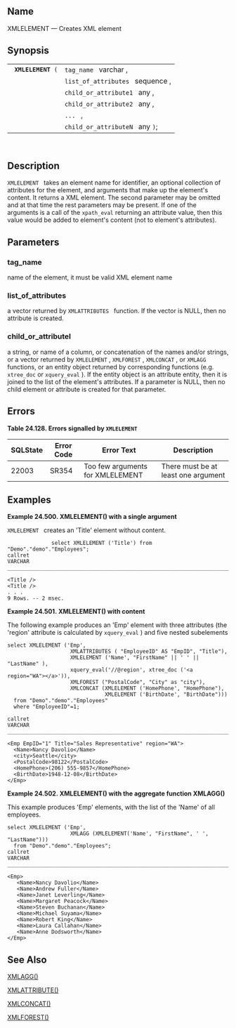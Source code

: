 <div id="fn_xmlelement" class="refentry">

<div class="titlepage">

</div>

<div class="refnamediv">

## Name

XMLELEMENT — Creates XML element

</div>

<div class="refsynopsisdiv">

## Synopsis

<div id="fsyn_xmlelement" class="funcsynopsis">

|                         |                                  |
|-------------------------|----------------------------------|
| ` `**`XMLELEMENT`**` (` | `tag_name ` varchar ,            |
|                         | `list_of_attributes ` sequence , |
|                         | `child_or_attribute1 ` any ,     |
|                         | `child_or_attribute2 ` any ,     |
|                         | `... ` ,                         |
|                         | `child_or_attributeN ` any `)`;  |

<div class="funcprototype-spacer">

 

</div>

</div>

</div>

<div id="desc_xmlelement" class="refsect1">

## Description

`XMLELEMENT ` takes an element name for identifier, an optional
collection of attributes for the element, and arguments that make up the
element's content. It returns a XML element. The second parameter may be
omitted and at that time the rest parameters may be present. If one of
the arguments is a call of the `xpath_eval` returning an attribute
value, then this value would be added to element's content (not to
element's attributes).

</div>

<div id="xmlelement" class="refsect1">

## Parameters

<div id="id122293" class="refsect2">

### tag_name

name of the element, it must be valid XML element name

</div>

<div id="id122296" class="refsect2">

### list_of_attributes

a vector returned by `XMLATTRIBUTES ` function. If the vector is NULL,
then no attribute is created.

</div>

<div id="id122300" class="refsect2">

### child_or_attributeI

a string, or name of a column, or concatenation of the names and/or
strings, or a vector returned by `XMLELEMENT` , `XMLFOREST` ,
`XMLCONCAT` , or `XMLAGG` functions, or an entity object returned by
corresponding functions (e.g. `xtree_doc` or `xquery_eval` ). If the
entity object is an attribute entity, then it is joined to the list of
the element's attributes. If a parameter is NULL, then no child element
or attribute is created for that parameter.

</div>

</div>

<div id="errors_xmlelement" class="refsect1">

## Errors

<div id="id122311" class="table">

**Table 24.128. Errors signalled by `XMLELEMENT `**

<div class="table-contents">

| SQLState                              | Error Code                            | Error Text                                                       | Description                         |
|---------------------------------------|---------------------------------------|------------------------------------------------------------------|-------------------------------------|
| <span class="errorcode">22003 </span> | <span class="errorcode">SR354 </span> | <span class="errortext">Too few arguments for XMLELEMENT </span> | There must be at least one argument |

</div>

</div>

  

</div>

<div id="xmlelement_01" class="refsect1">

## Examples

<div id="ex_xmlelement" class="example">

**Example 24.500. XMLELEMENT() with a single argument**

<div class="example-contents">

`XMLELEMENT ` creates an 'Title' element without content.

``` screen
              select XMLELEMENT ('Title') from "Demo"."demo"."Employees";
callret
VARCHAR
_______________________________________________________________________________

<Title />
<Title />
. . .
9 Rows. -- 2 msec.
```

</div>

</div>

  

<div id="ex_xmlelement_01" class="example">

**Example 24.501. XMLELEMENT() with content**

<div class="example-contents">

The following example produces an 'Emp' element with three attributes
(the 'region' attribute is calculated by `xquery_eval` ) and five nested
subelements

``` screen
select XMLELEMENT ('Emp',
                    XMLATTRIBUTES ( "EmployeeID" AS "EmpID", "Title"),
                    XMLELEMENT ('Name', "FirstName" || ' ' || "LastName" ),
                    xquery_eval('//@region', xtree_doc ('<a region="WA"></a>')),
                    XMLFOREST ("PostalCode", "City" as "city"),
                    XMLCONCAT (XMLELEMENT ('HomePhone', "HomePhone"),
                               XMLELEMENT ('BirthDate', "BirthDate")))
  from "Demo"."demo"."Employees"
  where "EmployeeID"=1;

callret
VARCHAR
_______________________________________________________________________________

<Emp EmpID="1" Title="Sales Representative" region="WA">
  <Name>Nancy Davolio</Name>
  <city>Seattle</city>
  <PostalCode>98122</PostalCode>
  <HomePhone>(206) 555-9857</HomePhone>
  <BirthDate>1948-12-08</BirthDate>
</Emp>
```

</div>

</div>

  

<div id="ex_xmlelement_01_01" class="example">

**Example 24.502. XMLELEMENT() with the aggregate function XMLAGG()**

<div class="example-contents">

This example produces 'Emp' elements, with the list of the 'Name' of all
employees.

``` screen
select XMLELEMENT ('Emp',
                    XMLAGG (XMLELEMENT('Name', "FirstName", ' ', "LastName")))
  from "Demo"."demo"."Employees";
callret
VARCHAR
_______________________________________________________________________________

<Emp>
   <Name>Nancy Davolio</Name>
   <Name>Andrew Fuller</Name>
   <Name>Janet Leverling</Name>
   <Name>Margaret Peacock</Name>
   <Name>Steven Buchanan</Name>
   <Name>Michael Suyama</Name>
   <Name>Robert King</Name>
   <Name>Laura Callahan</Name>
   <Name>Anne Dodsworth</Name>
</Emp>
```

</div>

</div>

  

</div>

<div id="seealso_xmlelement" class="refsect1">

## See Also

<a href="fn_xmlagg.html" class="link" title="XMLAGG">XMLAGG()</a>

<a href="fn_xmlattributes.html" class="link"
title="XMLATTRIBUTES">XMLATTRIBUTE()</a>

<a href="fn_xmlconcat.html" class="link"
title="XMLCONCAT">XMLCONCAT()</a>

<a href="fn_xmlforest.html" class="link"
title="XMLFOREST">XMLFOREST()</a>

</div>

</div>
